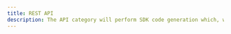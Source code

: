 ```yaml
---
title: REST API
description: The API category will perform SDK code generation which, when used with the AWSMobileClient can be used for creating signed requests for Amazon API Gateway when the service Authorization is set to AWS_IAM or when using a Cognito User Pools Authorizer.
---
```


<inline-fragment platform="ios" src="~/sdk/api/fragments/ios/rest.md"></inline-fragment>
<inline-fragment platform="android" src="~/sdk/api/fragments/android/rest.md"></inline-fragment>
